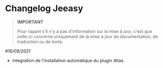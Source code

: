 # Changelog Jeeasy

>**IMPORTANT**
>
>Pour rappel s'il n'y a pas d'information sur la mise à jour, c'est que celle-ci concerne uniquement de la mise à jour de documentation, de traduction ou de texte.

#16/09/2021

- integration de l'installation automatique du plugin Atlas.
